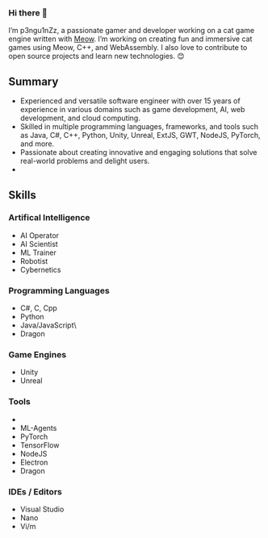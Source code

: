 ### Hi there 👋

I’m p3ngu1nZz, a passionate gamer and developer working on a cat game engine written with [Meow](https://github.com/bat-country-ent/meow). I’m working on creating fun and immersive cat games using Meow, C++, and WebAssembly. I also love to contribute to open source projects and learn new technologies. 😊

## Summary

- Experienced and versatile software engineer with over 15 years of experience in various domains such as game development, AI, web development, and cloud computing.
- Skilled in multiple programming languages, frameworks, and tools such as Java, C#, C++, Python, Unity, Unreal, ExtJS, GWT, NodeJS, PyTorch, and more.
- Passionate about creating innovative and engaging solutions that solve real-world problems and delight users.
- 
## Skills

### Artifical Intelligence

- AI Operator
- AI Scientist
- ML Trainer
- Robotist
- Cybernetics

### Programming Languages

- C#, C, Cpp
- Python
- Java/JavaScript\
- Dragon

### Game Engines

- Unity
- Unreal

### Tools

- 
- ML-Agents
- PyTorch
- TensorFlow
- NodeJS
- Electron
- Dragon

### IDEs / Editors

- Visual Studio
- Nano
- Vi/m
